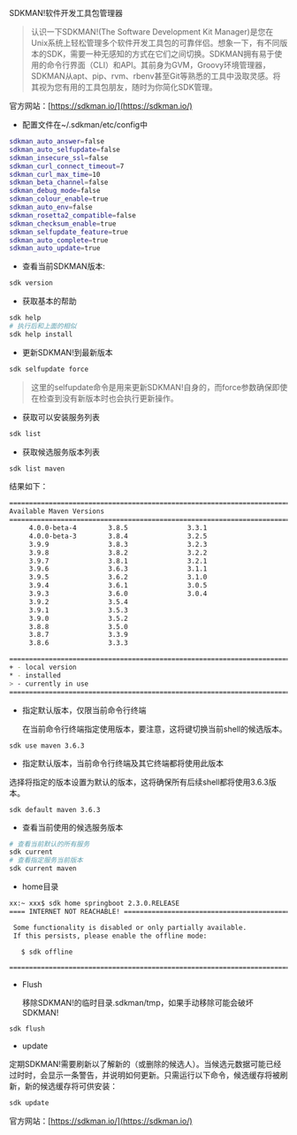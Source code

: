 SDKMAN!软件开发工具包管理器

> 认识一下SDKMAN!(The Software Development Kit Manager)是您在Unix系统上轻松管理多个软件开发工具包的可靠伴侣。想象一下，有不同版本的SDK，需要一种无感知的方式在它们之间切换。SDKMAN拥有易于使用的命令行界面（CLI）和API。其前身为GVM，Groovy环境管理器，SDKMAN从apt、pip、rvm、rbenv甚至Git等熟悉的工具中汲取灵感。将其视为您有用的工具包朋友，随时为你简化SDK管理。

官方网站：[https://sdkman.io/](https://sdkman.io/)

- 配置文件在~/.sdkman/etc/config中

```sh
sdkman_auto_answer=false
sdkman_auto_selfupdate=false
sdkman_insecure_ssl=false
sdkman_curl_connect_timeout=7
sdkman_curl_max_time=10
sdkman_beta_channel=false
sdkman_debug_mode=false
sdkman_colour_enable=true
sdkman_auto_env=false
sdkman_rosetta2_compatible=false
sdkman_checksum_enable=true
sdkman_selfupdate_feature=true
sdkman_auto_complete=true
sdkman_auto_update=true

```

- 查看当前SDKMAN版本:

```sh
sdk version
```

- 获取基本的帮助

```sh
sdk help
# 执行后和上面的相似
sdk help install
```



- 更新SDKMAN!到最新版本

```sh
sdk selfupdate force
```

> 这里的selfupdate命令是用来更新SDKMAN!自身的，而force参数确保即使在检查到没有新版本时也会执行更新操作。

- 获取可以安装服务列表

```sh
sdk list
```

- 获取候选服务版本列表

```sh
sdk list maven
```

结果如下：

```sh
================================================================================
Available Maven Versions
================================================================================
     4.0.0-beta-4        3.8.5               3.3.1                              
     4.0.0-beta-3        3.8.4               3.2.5                              
     3.9.9               3.8.3               3.2.3                              
     3.9.8               3.8.2               3.2.2                              
     3.9.7               3.8.1               3.2.1                              
     3.9.6               3.6.3               3.1.1                              
     3.9.5               3.6.2               3.1.0                              
     3.9.4               3.6.1               3.0.5                              
     3.9.3               3.6.0               3.0.4                              
     3.9.2               3.5.4                                                  
     3.9.1               3.5.3                                                  
     3.9.0               3.5.2                                                  
     3.8.8               3.5.0                                                  
     3.8.7               3.3.9                                                  
     3.8.6               3.3.3                                                  

================================================================================
+ - local version
* - installed
> - currently in use
================================================================================

```

- 指定默认版本，仅限当前命令行终端

  在当前命令行终端指定使用版本，要注意，这将键切换当前shell的候选版本。

```
sdk use maven 3.6.3
```



- 指定默认版本，当前命令行终端及其它终端都将使用此版本

选择将指定的版本设置为默认的版本，这将确保所有后续shell都将使用3.6.3版本。

```
sdk default maven 3.6.3
```



- 查看当前使用的候选服务版本

```sh
# 查看当前默认的所有服务
sdk current
# 查看指定服务当前版本
sdk current maven
```

- home目录

```sh
xx:~ xxx$ sdk home springboot 2.3.0.RELEASE
==== INTERNET NOT REACHABLE! ===================================================

 Some functionality is disabled or only partially available.
 If this persists, please enable the offline mode:

   $ sdk offline

================================================================================
```

- Flush

  移除SDKMAN!的临时目录.sdkman/tmp，如果手动移除可能会破坏SDKMAN!

```sh
sdk flush
```

- update 

定期SDKMAN!需要刷新以了解新的（或删除的候选人）。当候选元数据可能已经过时时，会显示一条警告，并说明如何更新。只需运行以下命令，候选缓存将被刷新，新的候选缓存将可供安装：

```sh
sdk update
```

官方网站：[https://sdkman.io/](https://sdkman.io/)